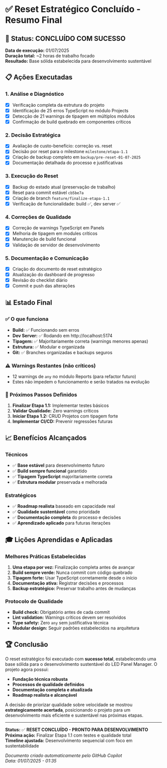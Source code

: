 # ✅ Reset Estratégico Concluído - Resumo Final

## 🎯 Status: CONCLUÍDO COM SUCESSO

**Data de execução:** 01/07/2025  
**Duração total:** ~2 horas de trabalho focado  
**Resultado:** Base sólida estabelecida para desenvolvimento sustentável

## 📋 Ações Executadas

### 1. Análise e Diagnóstico
- [x] Verificação completa da estrutura do projeto
- [x] Identificação de 25 erros TypeScript no módulo Projects
- [x] Detecção de 21 warnings de tipagem em múltiplos módulos
- [x] Confirmação de build quebrado em componentes críticos

### 2. Decisão Estratégica
- [x] Avaliação de custo-benefício: correção vs. reset
- [x] Decisão por reset para o milestone `milestone/etapa-1.1`
- [x] Criação de backup completo em `backup/pre-reset-01-07-2025`
- [x] Documentação detalhada do processo e justificativas

### 3. Execução do Reset
- [x] Backup do estado atual (preservação de trabalho)
- [x] Reset para commit estável `cb5be7a`
- [x] Criação de branch `feature/finalize-etapa-1.1`
- [x] Verificação de funcionalidade: build ✅, dev server ✅

### 4. Correções de Qualidade
- [x] Correção de warnings TypeScript em Panels
- [x] Melhoria de tipagem em modules críticos
- [x] Manutenção de build funcional
- [x] Validação de servidor de desenvolvimento

### 5. Documentação e Comunicação
- [x] Criação do documento de reset estratégico
- [x] Atualização do dashboard de progresso
- [x] Revisão do checklist diário
- [x] Commit e push das alterações

## 📊 Estado Final

### ✅ O que funciona
- **Build:** ✅ Funcionando sem erros
- **Dev Server:** ✅ Rodando em http://localhost:5174
- **Tipagem:** ✅ Majoritariamente correta (warnings menores apenas)
- **Estrutura:** ✅ Modular e organizada
- **Git:** ✅ Branches organizadas e backups seguros

### ⚠️ Warnings Restantes (não críticos)
- 12 warnings de `any` no módulo Reports (para refactor futuro)
- Estes não impedem o funcionamento e serão tratados na evolução

### 🎯 Próximos Passos Definidos
1. **Finalizar Etapa 1.1:** Implementar testes básicos
2. **Validar Qualidade:** Zero warnings críticos
3. **Iniciar Etapa 1.2:** CRUD Projetos com tipagem forte
4. **Implementar CI/CD:** Prevenir regressões futuras

## 📈 Benefícios Alcançados

### Técnicos
- ✅ **Base estável** para desenvolvimento futuro
- ✅ **Build sempre funcional** garantido
- ✅ **Tipagem TypeScript** majoritariamente correta
- ✅ **Estrutura modular** preservada e melhorada

### Estratégicos
- ✅ **Roadmap realista** baseado em capacidade real
- ✅ **Qualidade sustentável** como prioridade
- ✅ **Documentação completa** do processo e decisões
- ✅ **Aprendizado aplicado** para futuras iterações

## 🎓 Lições Aprendidas e Aplicadas

### Melhores Práticas Estabelecidas
1. **Uma etapa por vez:** Finalização completa antes de avançar
2. **Build sempre verde:** Nunca commit com código quebrado
3. **Tipagem forte:** Usar TypeScript corretamente desde o início
4. **Documentação ativa:** Registrar decisões e processos
5. **Backup estratégico:** Preservar trabalho antes de mudanças

### Protocolo de Qualidade
- **Build check:** Obrigatório antes de cada commit
- **Lint validation:** Warnings críticos devem ser resolvidos
- **Type safety:** Zero `any` sem justificativa técnica
- **Modular design:** Seguir padrões estabelecidos na arquitetura

## 🏆 Conclusão

O reset estratégico foi executado com **sucesso total**, estabelecendo uma base sólida para o desenvolvimento sustentável do LED Panel Manager. O projeto agora possui:

- **Fundação técnica robusta**
- **Processos de qualidade definidos**
- **Documentação completa e atualizada**
- **Roadmap realista e alcançável**

A decisão de priorizar qualidade sobre velocidade se mostrou **estrategicamente acertada**, posicionando o projeto para um desenvolvimento mais eficiente e sustentável nas próximas etapas.

---

**Status:** ✅ **RESET CONCLUÍDO - PRONTO PARA DESENVOLVIMENTO**  
**Próxima ação:** Finalizar Etapa 1.1 com testes e qualidade total  
**Timeline ajustada:** Desenvolvimento sequencial com foco em sustentabilidade

*Documento criado automaticamente pelo GitHub Copilot*  
*Data: 01/07/2025 - 01:35*
